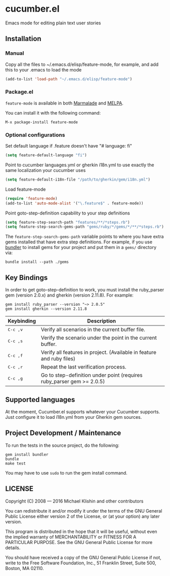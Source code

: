 # cucumber.el

Emacs mode for editing plain text user stories

## Installation

### Manual

Copy all the files to ~/.emacs.d/elisp/feature-mode, for example,
and add this to your .emacs to load the mode

```lisp
(add-to-list 'load-path "~/.emacs.d/elisp/feature-mode")
```

### Package.el

`feature-mode` is available in both [Marmalade](http://marmalade-repo.org)
and [MELPA](http://melpa.milkbox.net).

You can install it with the following command:

```
M-x package-install feature-mode
```


### Optional configurations

Set default language if .feature doesn't have "# language: fi"
```lisp
(setq feature-default-language "fi")
```

Point to cucumber languages.yml or gherkin i18n.yml to use
exactly the same localization your cucumber uses
```lisp
(setq feature-default-i18n-file "/path/to/gherkin/gem/i18n.yml")
```

Load feature-mode
```lisp
(require 'feature-mode)
(add-to-list 'auto-mode-alist '("\.feature$" . feature-mode))
```

Point goto-step-definition capability to your step definitions
```lisp
(setq feature-step-search-path "features/**/*steps.rb")
(setq feature-step-search-gems-path "gems/ruby/*/gems/*/**/*steps.rb")
```

The `feature-step-search-gems-path` variable points to where you have extra
gems installed that have extra step definitions. For example, if you use
[bundler](https://github.com/bundler/bundler) to install gems for your
project and put them in a `gems/` directory via:
```shell
bundle install --path ./gems
```

## Key Bindings

In order to get goto-step-definition to work, you must install the ruby_parser gem (version 2.0.x) and gherkin (version 2.11.8). For example:

```
gem install ruby_parser --version "~> 2.0.5"
gem install gherkin --version 2.11.8
```

Keybinding          | Description
--------------------|------------------------------------------------------------
<kbd>C-c ,v</kbd>   | Verify all scenarios in the current buffer file.
<kbd>C-c ,s</kbd>   | Verify the scenario under the point in the current buffer.
<kbd>C-c ,f</kbd>   | Verify all features in project. (Available in feature and ruby files)
<kbd>C-c ,r</kbd>   | Repeat the last verification process.
<kbd>C-c ,g</kbd>   | Go to step-definition under point (requires ruby_parser gem >= 2.0.5)

## Supported languages

At the moment, Cucumber.el supports whatever your Cucumber supports.
Just configure it to load i18n.yml from your Gherkin gem sources.

## Project Development / Maintenance

To run the tests in the source project, do the following:

    gem install bundler
    bundle
    make test

You may have to use `sudo` to run the gem install command.

## LICENSE

Copyright (C) 2008 — 2016 Michael Klishin and other contributors

You can redistribute it and/or modify it under the terms of the GNU
General Public License either version 2 of the License, or (at your
option) any later version.

This program is distributed in the hope that it will be useful,
without even the implied warranty of MERCHANTABILITY or FITNESS FOR A
PARTICULAR PURPOSE. See the GNU General Public License for more
details.

You should have received a copy of the GNU General Public License if
not, write to the Free Software Foundation, Inc., 51 Franklin Street,
Suite 500, Boston, MA 02110.
